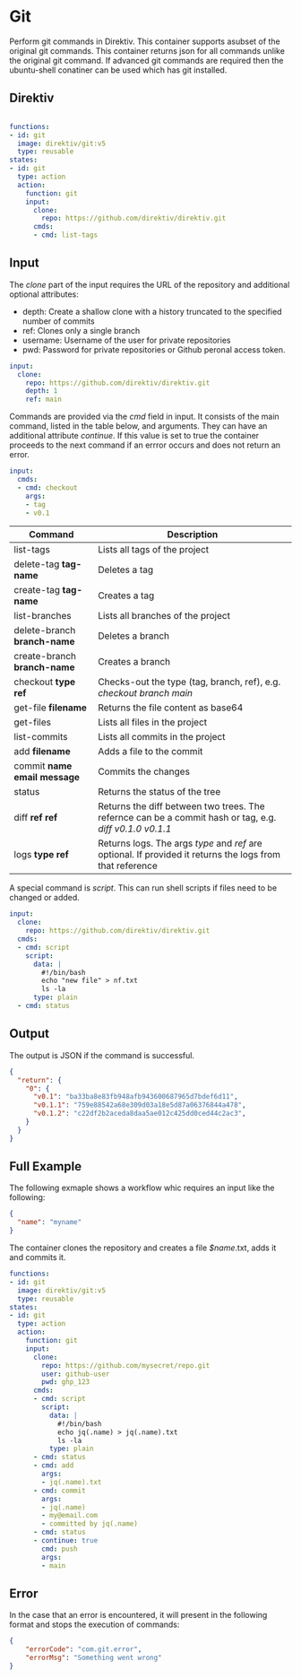 # Git

Perform git commands in Direktiv. This container supports asubset of the original git commands. This container returns json for all commands unlike the original git command. If advanced git commands are required then the ubuntu-shell conatiner can be used which has git installed. 

## Direktiv
```yaml

functions:
- id: git
  image: direktiv/git:v5
  type: reusable
states:
- id: git 
  type: action
  action:
    function: git
    input: 
      clone:
        repo: https://github.com/direktiv/direktiv.git
      cmds:
      - cmd: list-tags
```

## Input

The *clone* part of the input requires the URL of the repository and additional optional attributes:

- depth: Create a shallow clone with a history truncated to the specified number of commits
- ref: Clones only a single branch
- username: Username of the user for private repositories
- pwd: Password for private repositories or Github peronal access token.

```yaml
input: 
  clone:
    repo: https://github.com/direktiv/direktiv.git
    depth: 1
    ref: main
```


Commands are provided via the *cmd* field in input. It consists of the main command, listed in the table below, and arguments. They can have an additional attribute *continue*. If this value is set to true the container proceeds to the next command if an errror occurs and does not return an error.

```yaml
input: 
  cmds:
  - cmd: checkout
    args:
    - tag
    - v0.1
```

|Command|Description|
|---|---|
|list-tags|Lists all tags of the project|
|delete-tag **tag-name**|Deletes a tag|
|create-tag **tag-name**|Creates a tag|
|list-branches|Lists all branches of the project|
|delete-branch **branch-name**|Deletes a branch|
|create-branch **branch-name**|Creates a branch|
|checkout **type** **ref**|Checks-out the type (tag, branch, ref), e.g. *checkout branch main*|
|get-file **filename**|Returns the file content as base64|
|get-files|Lists all files in the project|
|list-commits|Lists all commits in the project|
|add **filename**|Adds a file to the commit|
|commit **name** **email** **message**|Commits the changes|
|status|Returns the status of the tree|
|diff **ref** **ref**|Returns the diff between two trees. The refernce can be a commit hash or tag, e.g. *diff v0.1.0 v0.1.1*|
|logs **type** **ref**|Returns logs. The args *type* and *ref* are optional. If provided it returns the logs from that reference| 

A special command is *script*. This can run shell scripts if files need to be changed or added. 

```yaml
input: 
  clone:
    repo: https://github.com/direktiv/direktiv.git
  cmds:
  - cmd: script
    script:
      data: |
        #!/bin/bash
        echo "new file" > nf.txt
        ls -la
      type: plain
  - cmd: status
```

## Output

The output is JSON if the command is successful. 

```json
{
  "return": {
    "0": {
      "v0.1": "ba33ba8e83fb948afb943600687965d7bdef6d11",
      "v0.1.1": "759e88542a68e309d03a18e5d87a06376844a478",
      "v0.1.2": "c22df2b2aceda8daa5ae012c425dd0ced44c2ac3",
    }
  }
}
```

## Full Example

The following exmaple shows a workflow whic requires an input like the following: 

```json
{
  "name": "myname"
}
```

The container clones the repository and creates a file *$name*.txt, adds it and commits it.

```yaml
functions:
- id: git
  image: direktiv/git:v5
  type: reusable
states:
- id: git 
  type: action
  action:
    function: git
    input: 
      clone:
        repo: https://github.com/mysecret/repo.git
        user: github-user
        pwd: ghp_123
      cmds:
      - cmd: script
        script:
          data: |
            #!/bin/bash
            echo jq(.name) > jq(.name).txt
            ls -la
          type: plain
      - cmd: status
      - cmd: add
        args:
        - jq(.name).txt
      - cmd: commit
        args:
        - jq(.name)
        - my@email.com
        - committed by jq(.name)
      - cmd: status
      - continue: true
        cmd: push
        args:
        - main
```


## Error

In the case that an error is encountered, it will present in the following format and stops the execution of commands:

```json
{
    "errorCode": "com.git.error",
    "errorMsg": "Something went wrong"
}
```

